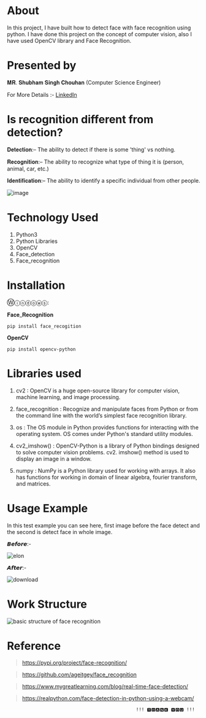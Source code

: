 # About

In this project, I have built how to detect face with face recognition using python. I have done this project on the concept of computer vision, also I have used OpenCV library and Face Recognition.

# Presented by

𝐌𝐑. 𝐒𝐡𝐮𝐛𝐡𝐚𝐦 𝐒𝐢𝐧𝐠𝐡 𝐂𝐡𝐨𝐮𝐡𝐚𝐧 (Computer Science Engineer)

For More Details :- <a href="https://www.linkedin.com/in/shubham-singh-chouhan-05a68319a/">LinkedIn</a>

# Is recognition different from detection?

𝐃𝐞𝐭𝐞𝐜𝐭𝐢𝐨𝐧:– 
The ability to detect if there is some 'thing' vs nothing. 

𝐑𝐞𝐜𝐨𝐠𝐧𝐢𝐭𝐢𝐨𝐧:– 
The ability to recognize what type of thing it is (person, animal, car, etc.) 

𝐈𝐝𝐞𝐧𝐭𝐢𝐟𝐢𝐜𝐚𝐭𝐢𝐨𝐧:– 
The ability to identify a specific individual from other people.


![image](https://user-images.githubusercontent.com/64628073/131237413-aa72868c-88c5-4dd9-83c6-0805719c4b2b.png)


# Technology Used

1. Python3
2. Python Libraries
3. OpenCV
4. Face_detection
5. Face_recognition

# Installation

Ⓦⓘⓝⓓⓞⓦⓢ:

𝐅𝐚𝐜𝐞_𝐑𝐞𝐜𝐨𝐠𝐧𝐢𝐭𝐢𝐨𝐧

	pip install face_recogition
  
𝐎𝐩𝐞𝐧𝐂𝐕

	pip install opencv-python


# Libraries used

1. cv2 : OpenCV is a huge open-source library for computer vision, machine learning, and image processing.
 
2. face_recognition : Recognize and manipulate faces from Python or from the command line with the world’s simplest face recognition library.

3. os : The OS module in Python provides functions for interacting with the operating system. OS comes under Python's standard utility modules. 
  
4. cv2_imshow() : OpenCV-Python is a library of Python bindings designed to solve computer vision problems. cv2. imshow() method is used to display an image in a window.

5. numpy : NumPy is a Python library used for working with arrays. It also has functions for working in domain of linear algebra, fourier transform, and matrices.


# Usage Example

In this test example you can see here, first image before the face detect and the second is detect face in whole image.

𝘽𝙚𝙛𝙤𝙧𝙚:-

![elon](https://user-images.githubusercontent.com/64628073/131212911-7a03d267-39c1-40c5-9d4b-6d17a540078b.jpg)

𝘼𝙛𝙩𝙚𝙧:-

![download](https://user-images.githubusercontent.com/64628073/131212926-64fcfa41-a57a-4efb-84ae-b5530ab86620.png)


# Work Structure

![basic structure of face recognition](https://user-images.githubusercontent.com/64628073/131213116-23aa99a6-44d9-42a4-8bfe-6c4afac724d3.png)


# Reference

> https://pypi.org/project/face-recognition/

> https://github.com/ageitgey/face_recognition

> https://www.mygreatlearning.com/blog/real-time-face-detection/

> https://realpython.com/face-detection-in-python-using-a-webcam/

                                                   !!! 🆃🅷🅰🅽🅺 🆈🅾🆄 !!!
 
